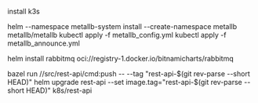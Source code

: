 install k3s

helm --namespace metallb-system install --create-namespace metallb metallb/metallb
kubectl apply -f metallb_config.yml
kubectl apply -f metallb_announce.yml

helm install rabbitmq oci://registry-1.docker.io/bitnamicharts/rabbitmq

bazel run //src/rest-api/cmd:push -- --tag "rest-api-$(git rev-parse --short HEAD)"
helm upgrade rest-api --set image.tag="rest-api-$(git rev-parse --short HEAD)" k8s/rest-api
